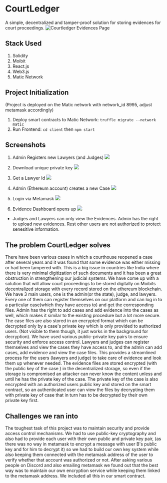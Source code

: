 # CourtLedger

A simple, decentralized and tamper-proof solution for storing evidences for court proceedings.
![Courtledger Evidences Page](https://i.imgur.com/LSM8d5p.png)

## Stack Used
1. Solidity
2. Moibit
3. React.js
4. Web3.js
5. Matic Network

## Project Initialization
(Project is deployed on the Matic network with network_id 8995, adjust metamask accordingly)

1. Deploy smart contracts to Matic Network: ``truffle migrate --network matic``
2. Run Frontend: ``cd client`` then ``npm start``

## Screenshots
1. Admin Registers new Lawyers (and Judges)
![](https://i.imgur.com/QSdzZD1.png)

2. Download unique private key
![](https://i.imgur.com/PgpTdYv.png)

3. Get a Lawyer Id
![](https://i.imgur.com/8WTUECi.png)

4. Admin (Ethereum account) creates a new Case
![](https://i.imgur.com/KhSExIf.png)

5. Login via Metamask
![](https://i.imgur.com/mljboxr.png)

6. Evidence Dashboard opens up
![](https://i.imgur.com/TJX4pCV.png)

* Judges and Lawyers can only view the Evidences. Admin has the right to upload new evidences. Rest other users are not authorized to protect senesitive information.
## The problem CourtLedger solves
There have been various cases in which a courthouse reopened a case after several years and it was found that some evidence was either missing or had been tampered with. This is a big issue in countries like India where there is very minimal digitization of such documents and it has been a great obstruction in strengthening our judicial systems. We have come up with a solution that will allow court proceedings to be stored digitally on Moibits decentralized storage with every record stored on the ethereum blockchain. We have 3 main users, one is the admin(or the state), judge, and lawyers. Every one of them can register themselves on our platform and can log in to a particular case(which they have access to) and get the corresponding files.
Admin has the right to add cases and add evidence into the cases as well, which makes it similar to the existing procedure but a lot more secure. The case files are also stored in an encrypted format which can be decrypted only by a case's private key which is only provided to authorized users. (Not visible to them though, it just works in the background for decryption). We have used various public-private key pairs to ensure security and enforce access control. Lawyers and judges can register themselves and view the cases they have access to, and the admin can add cases, add evidence and view the case files. This provides a streamlined process for the users (lawyers and judge) to take care of evidence and look them up whenever needed.
The evidence files are stored encrypted (with the public key of the case ) in the decentralized storage, so even if the storage is compromised an attacker can never know the content unless and until he has the private key of the case. The private key of the case is also encrypted with an authorized users public key and stored on the smart contract, so an authenticated user can view the files by decrypting them with private key of case that in turn has to be decrypted by their own private key first.

## Challenges we ran into
The toughest task of this project was to maintain security and provide access control mechanisms. We had to use public-key cryptography and also had to provide each user with their own public and private key pair, (as there was no way in metamask to encrypt a message with user B's public key and for him to decrypt it) so we had to build our own key system while also keeping them connected with the metamask address of the user to verify whether that account was authorized or not. After asking various people on Discord and also emailing metamask we found out that the best way was to maintain our own encryption service while keeping them linked to the metamask address. We included all this in our smart contract.
